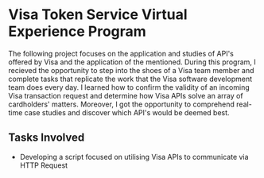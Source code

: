 # Visa Token Service Virtual Experience Program

The following project focuses on the application and studies of API's offered by Visa and the application of the mentioned. During this program, I recieved the opportunity to step into the shoes of a Visa team member and complete tasks that replicate the work that the Visa software development team does every day. I learned how to confirm the validity of an incoming Visa transaction request and determine how Visa APIs solve an array of cardholders' matters. Moreover, I got the opportunity to comprehend real-time case studies and discover which API's would be deemed best.

## Tasks Involved
- Developing a script focused on utilising Visa APIs to communicate via HTTP Request
